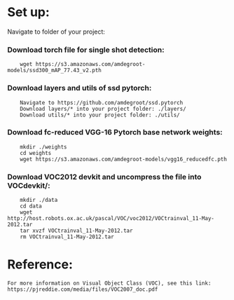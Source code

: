 # Set up:

Navigate to folder of your project:

### Download torch file for single shot detection:
	
```
	wget https://s3.amazonaws.com/amdegroot-models/ssd300_mAP_77.43_v2.pth
```

### Download layers and utils of ssd pytorch:

```
	Navigate to https://github.com/amdegroot/ssd.pytorch
	Download layers/* into your project folder: ./layers/
	Download utils/* into your project folder: ./utils/
```

### Download fc-reduced VGG-16 Pytorch base network weights:
	
```
	mkdir ./weights
	cd weights
	wget https://s3.amazonaws.com/amdegroot-models/vgg16_reducedfc.pth
```

### Download VOC2012 devkit and uncompress the file into VOCdevkit/:
 
```
	mkdir ./data
	cd data
	wget http://host.robots.ox.ac.uk/pascal/VOC/voc2012/VOCtrainval_11-May-2012.tar
	tar xvzf VOCtrainval_11-May-2012.tar
	rm VOCtrainval_11-May-2012.tar
```

# Reference: 
	
	For more information on Visual Object Class (VOC), see this link:
	https://pjreddie.com/media/files/VOC2007_doc.pdf 


